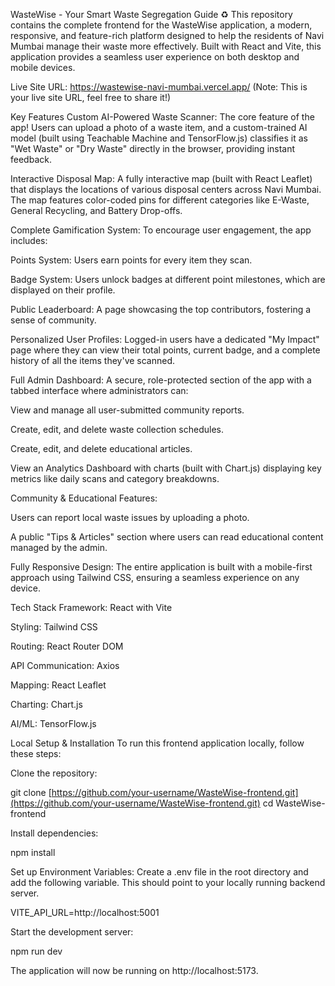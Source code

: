 WasteWise - Your Smart Waste Segregation Guide ♻️
This repository contains the complete frontend for the WasteWise application, a modern, responsive, and feature-rich platform designed to help the residents of Navi Mumbai manage their waste more effectively. Built with React and Vite, this application provides a seamless user experience on both desktop and mobile devices.

Live Site URL: https://wastewise-navi-mumbai.vercel.app/ (Note: This is your live site URL, feel free to share it!)

Key Features
Custom AI-Powered Waste Scanner: The core feature of the app! Users can upload a photo of a waste item, and a custom-trained AI model (built using Teachable Machine and TensorFlow.js) classifies it as "Wet Waste" or "Dry Waste" directly in the browser, providing instant feedback.

Interactive Disposal Map: A fully interactive map (built with React Leaflet) that displays the locations of various disposal centers across Navi Mumbai. The map features color-coded pins for different categories like E-Waste, General Recycling, and Battery Drop-offs.

Complete Gamification System: To encourage user engagement, the app includes:

Points System: Users earn points for every item they scan.

Badge System: Users unlock badges at different point milestones, which are displayed on their profile.

Public Leaderboard: A page showcasing the top contributors, fostering a sense of community.

Personalized User Profiles: Logged-in users have a dedicated "My Impact" page where they can view their total points, current badge, and a complete history of all the items they've scanned.

Full Admin Dashboard: A secure, role-protected section of the app with a tabbed interface where administrators can:

View and manage all user-submitted community reports.

Create, edit, and delete waste collection schedules.

Create, edit, and delete educational articles.

View an Analytics Dashboard with charts (built with Chart.js) displaying key metrics like daily scans and category breakdowns.

Community & Educational Features:

Users can report local waste issues by uploading a photo.

A public "Tips & Articles" section where users can read educational content managed by the admin.

Fully Responsive Design: The entire application is built with a mobile-first approach using Tailwind CSS, ensuring a seamless experience on any device.

Tech Stack
Framework: React with Vite

Styling: Tailwind CSS

Routing: React Router DOM

API Communication: Axios

Mapping: React Leaflet

Charting: Chart.js

AI/ML: TensorFlow.js

Local Setup & Installation
To run this frontend application locally, follow these steps:

Clone the repository:

git clone [https://github.com/your-username/WasteWise-frontend.git](https://github.com/your-username/WasteWise-frontend.git)
cd WasteWise-frontend

Install dependencies:

npm install

Set up Environment Variables:
Create a .env file in the root directory and add the following variable. This should point to your locally running backend server.

VITE_API_URL=http://localhost:5001

Start the development server:

npm run dev

The application will now be running on http://localhost:5173.